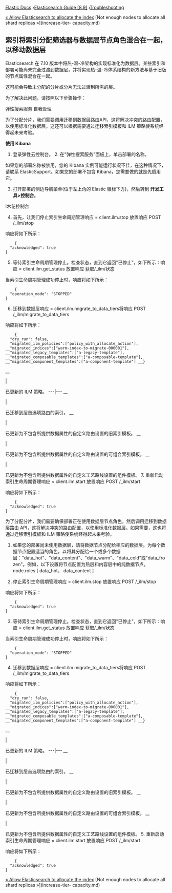 

[Elastic Docs](/guide/) ›[Elasticsearch Guide [8.9]](index.md)
›[Troubleshooting](troubleshooting.md)

[« Allow Elasticsearch to allocate the index](allow-all-index-allocation.md)
[Not enough nodes to allocate all shard replicas »](increase-tier-
capacity.md)

## 索引将索引分配筛选器与数据层节点角色混合在一起，以移动数据层

Elasticsearch 在 7.10 版本中将热-温-冷架构的实现标准化为数据层。某些索引和部署可能尚未完全过渡到数据层，并将实现热-温-冷体系结构的新方法与基于旧版的节点属性混合在一起。

这可能会导致未分配的分片或分片无法过渡到所需的层。

为了解决此问题，请按照以下步骤操作：

弹性搜索服务 自我管理

为了分配分片，我们需要调用迁移到数据层路由API，这将解决冲突的路由配置，以使用标准化数据层。这还可以根据需要通过迁移索引模板和 ILM 策略使系统经得起未来考验。

**使用 Kibana**

1. 登录弹性云控制台。  2. 在"弹性搜索服务"面板上，单击部署的名称。

如果您的部署名称被禁用，您的 Kibana 实例可能运行状况不佳，在这种情况下，请联系 ElasticSupport。如果您的部署不包含 Kibana，您需要做的就是先启用它。

3. 打开部署的侧边导航菜单(位于左上角的 Elastic 徽标下方)，然后转到 **开发工具>控制台**。

!木花控制台

4. 首先，让我们停止索引生命周期管理响应 = client.ilm.stop 放置响应 POST /_ilm/stop

响应将如下所示：

    
        {
      "acknowledged": true
    }

5. 等待索引生命周期管理停止。检查状态，直到它返回"已停止"，如下所示：响应 = client.ilm.get_status 放置响应 获取/_ilm/状态

当索引生命周期管理成功停止时，响应将如下所示：

    
        {
      "operation_mode": "STOPPED"
    }

6. 迁移到数据层响应 = client.ilm.migrate_to_data_tiers将响应 POST /_ilm/migrate_to_data_tiers

响应将如下所示：

    
        {
      "dry_run": false,
      "migrated_ilm_policies":["policy_with_allocate_action"], __"migrated_indices":["warm-index-to-migrate-000001"], __"migrated_legacy_templates":["a-legacy-template"], __"migrated_composable_templates":["a-composable-template"], __"migrated_component_templates":["a-component-template"] __}

__

|

已更新的 ILM 策略。   ---|---    __

|

已迁移到层首选项路由的索引。   __

|

已更新为不包含所提供数据属性的自定义路由设置的旧索引模板。   __

|

已更新为不包含所提供数据属性的自定义路由设置的可组合索引模板。   __

|

已更新为不包含所提供数据属性的自定义工艺路线设置的组件模板。     7. 重新启动索引生命周期管理响应 = client.ilm.start 放置响应 POST /_ilm/start

响应将如下所示：

    
        {
      "acknowledged": true
    }

为了分配分片，我们需要确保部署正在使用数据层节点角色，然后调用迁移到数据层路由 API，这将解决冲突的路由配置，以使用标准化数据层。如果需要，这也将通过迁移索引模板和 ILM 策略使系统经得起未来考验。

1. 如果您的部署尚未使用数据层，请将数据节点分配给相应的数据层。为每个数据节点配置适当的角色，以将其分配给一个或多个数据层："data_hot"、"data_content"、"data_warm"、"data_cold"或"data_frozen"。例如，以下设置将节点配置为热层和内容层中的纯数据节点。           node.roles [ data_hot， data_content ]

2. 停止索引生命周期管理响应 = client.ilm.stop 放置响应 POST /_ilm/stop

响应将如下所示：

    
        {
      "acknowledged": true
    }

3. 等待索引生命周期管理停止。检查状态，直到它返回"已停止"，如下所示：响应 = client.ilm.get_status 放置响应 获取/_ilm/状态

当索引生命周期管理成功停止时，响应将如下所示：

    
        {
      "operation_mode": "STOPPED"
    }

4. 迁移到数据层响应 = client.ilm.migrate_to_data_tiers将响应 POST /_ilm/migrate_to_data_tiers

响应将如下所示：

    
        {
      "dry_run": false,
      "migrated_ilm_policies":["policy_with_allocate_action"], __"migrated_indices":["warm-index-to-migrate-000001"], __"migrated_legacy_templates":["a-legacy-template"], __"migrated_composable_templates":["a-composable-template"], __"migrated_component_templates":["a-component-template"] __}

__

|

已更新的 ILM 策略。   ---|---    __

|

已迁移到层首选项路由的索引。   __

|

已更新为不包含所提供数据属性的自定义路由设置的旧索引模板。   __

|

已更新为不包含所提供数据属性的自定义路由设置的可组合索引模板。   __

|

已更新为不包含所提供数据属性的自定义工艺路线设置的组件模板。     5. 重新启动索引生命周期管理响应 = client.ilm.start 放置响应 POST /_ilm/start

响应将如下所示：

    
        {
      "acknowledged": true
    }

[« Allow Elasticsearch to allocate the index](allow-all-index-allocation.md)
[Not enough nodes to allocate all shard replicas »](increase-tier-
capacity.md)
